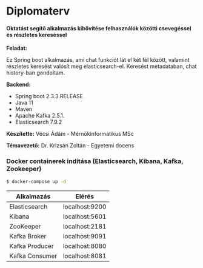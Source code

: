 # Diplomaterv
#### Oktatást segítő alkalmazás kibővítése felhasználók közötti csevegéssel és részletes kereséssel

**Feladat:**

Ez Spring boot alkalmazás, ami chat funkciót lát el két fél között, valamint részletes keresést valósít meg elasticsearch-el. Keresést metadataban, chat history-ban gondoltam.

**Backend:**
  - Spring boot 2.3.3.RELEASE
  - Java 11
  - Maven
  - Apache Kafka 2.5.1.
  - Elasticsearch 7.9.2

**Készítette:** Vécsi Ádám - Mérnökinformatikus MSc

**Témavezető:** Dr. Krizsán Zoltán - Egyetemi docens

### Docker containerek indítása (Elasticsearch, Kibana, Kafka, Zookeeper)

```sh
$ docker-compose up -d
```

| Alkalmazás | Elérés |
| ---------- | ------ |
| Elasticsearch | localhost:9200 |
| Kibana | localhost:5601 |
| ZooKeeper| localhost:2181 |
| Kafka Broker| localhost:9091 |
| Kafka Producer| localhost:8080|
| Kafka Consumer| localhost:8081|